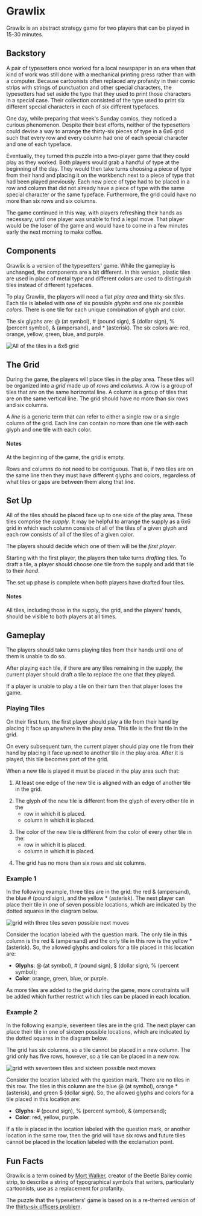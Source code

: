 # Grawlix
Grawlix is an abstract strategy game for two players that can be played in 15-30 minutes.


## Backstory
A pair of typesetters once worked for a local newspaper in an era when that kind of work was still done with a mechanical printing press rather than with a computer. Because cartoonists often replaced any profanity in their comic strips with strings of punctuation and other special characters, the typesetters had set aside the type that they used to print those characters in a special case. Their collection consisted of the type used to print six different special characters in each of six different typefaces.

One day, while preparing that week's Sunday comics, they noticed a curious phenomenon. Despite their best efforts, neither of the typesetters could devise a way to arrange the thirty-six pieces of type in a 6x6 grid such that every row and every column had one of each special character and one of each typeface.

Eventually, they turned this puzzle into a two-player game that they could play as they worked. Both players would grab a handful of type at the beginning of the day. They would then take turns choosing a piece of type from their hand and placing it on the workbench next to a piece of type that had been played previously. Each new piece of type had to be placed in a row and column that did not already have a piece of type with the same special character or the same typeface. Furthermore, the grid could have no more than six rows and six columns.

The game continued in this way, with players refreshing their hands as necessary, until one player was unable to find a legal move. That player would be the loser of the game and would have to come in a few minutes early the next morning to make coffee.

## Components
Grawlix is a version of the typesetters' game. While the gameplay is unchanged, the components are a bit different. In this version, plastic tiles are used in place of metal type and different colors are used to distinguish tiles instead of different typefaces.

To play Grawlix, the players will need a flat _play area_ and thirty-six _tiles_.
Each tile is labeled with one of six possible _glyphs_ and one six possible _colors_.  There is one tile for each unique combination of glyph and color.

The six glyphs are: @ (at symbol), \# (pound sign), $ (dollar sign), % (percent symbol), & (ampersand), and \* (asterisk). The six colors are: red, orange, yellow, green, blue, and purple.

![All of the tiles in a 6x6 grid](/Images/grid_image.png)

## The Grid
During the game, the players will place tiles in the play area. These tiles will be organized into a _grid_ made up of _rows_ and _columns_. A row is a group of tiles that are on the same horizontal line.  A column is a group of tiles that are on the same vertical line. The grid should have no more than six rows and six columns.

A _line_ is a generic term that can refer to either a single row or a single column of the grid. Each line can contain no more than one tile with each glyph and one tile with each color.

#### Notes
At the beginning of the game, the grid is empty.

Rows and columns do not need to be contiguous.  That is, if two tiles are on the same line then they must have different glyphs and colors, regardless of what tiles or gaps are between them along that line.

<!-- ![A grid containing thirty-three tiles](/Images/tableau.png) -->

## Set Up
All of the tiles should be placed face up to one side of the play area. These tiles comprise the _supply_. It may be helpful to arrange the supply as a 6x6 grid in which each column consists of all of the tiles of a given glyph and each row consists of all of the tiles of a given color.

The players should decide which one of them will be the _first player_.

Starting with the first player, the players then take turns _drafting_ tiles. To draft a tile, a player should choose one tile from the supply and add that tile to their _hand_.

The set up phase is complete when both players have drafted four tiles.

#### Notes
All tiles, including those in the supply, the grid, and the players' hands, should be visible to both players at all times.  

## Gameplay
The players should take turns playing tiles from their hands until one of them is unable to do so.

After playing each tile, if there are any tiles remaining in the supply, the current player should draft a tile to replace the one that they played.

If a player is unable to play a tile on their turn then that player loses the game.

### Playing Tiles
On their first turn, the first player should play a tile from their hand by placing it face up anywhere in the play area. This tile is the first tile in the grid.

On every subsequent turn, the current player should play one tile from their hand by placing it face up next to another tile in the play area. After it is played, this tile becomes part of the grid.

When a new tile is played it must be placed in the play area such that:
  1. At least one edge of the new tile is aligned with an edge of another tile in the grid.
  <!-- ![Legal placements for a new tile](/Images/adjacent.png) -->
  2. The glyph of the new tile is different from the glyph of every other tile in the
     - row in which it is placed.
     - column in which it is placed.
  <!-- -->
  3. The color of the new tile is different from the color of every other tile in the:
     - row in which it is placed.
     - column in which it is placed.
  <!-- -->
  4. The grid has no more than six rows and six columns.

### Example 1
In the following example, three tiles are in the grid: the red & (ampersand), the blue # (pound sign), and the yellow * (asterisk).  The next player can place their tile in one of seven possible locations, which are indicated by the dotted squares in the diagram below.

![grid with three tiles seven possible next moves](/Images/small_example.png)

Consider the location labeled with the question mark. The only tile in this column is the red & (ampersand) and the only tile in this row is the yellow * (asterisk). So, the allowed glyphs and colors for a tile placed in this location are:
  - __Glyphs__: @ (at symbol), # (pound sign), $ (dollar sign), % (percent symbol);
  - __Color__: orange, green, blue, or purple.

As more tiles are added to the grid during the game, more constraints will be added which further restrict which tiles can be placed in each location.

### Example 2
In the following example, seventeen tiles are in the grid. The next player can place their tile in one of sixteen possible locations, which are indicated by the dotted squares in the diagram below.

The grid has six columns, so a tile cannot be placed in a new column. The grid only has five rows, however, so a tile can be placed in a new row.

![grid with seventeen tiles and sixteen possible next moves](/Images/big_example.png)

Consider the location labeled with the question mark. There are no tiles in this row. The tiles in this column are the blue @ (at symbol), orange * (asterisk), and green \$ (dollar sign). So, the allowed glyphs and colors for a tile placed in this location are:
  - __Glyphs__: # (pound sign), \% (percent symbol), \& (ampersand);
  - __Color__: red, yellow, purple.

If a tile is placed in the location labeled with the question mark, or another location in the same row, then the grid will have six rows and future tiles cannot be placed in the location labeled with the exclamation point.

## Fun Facts
Grawlix is a term coined by [Mort Walker](https://en.wikipedia.org/wiki/Mort_Walker), creator of the Beetle Bailey comic strip, to describe a string of typographical symbols that writers, particularly cartoonists, use as a replacement for profanity.

The puzzle that the typesetters' game is based on is a re-themed version of the [thirty-six officers problem](https://en.wikipedia.org/wiki/Mutually_orthogonal_Latin_squares#Thirty-six_officers_problem).
